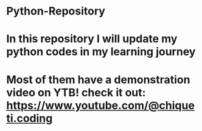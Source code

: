 # Python-Repository

# In this repository I will update my python codes in my learning journey
# Most of them have a demonstration video on YTB! check it out: https://www.youtube.com/@chiqueti.coding
